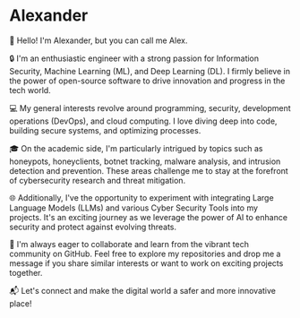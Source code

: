 # Alexander

👋 Hello! I'm Alexander, but you can call me Alex.

🔒 I'm an enthusiastic engineer with a strong passion for Information Security, Machine Learning (ML), and Deep Learning (DL). I firmly believe in the power of open-source software to drive innovation and progress in the tech world.

💻 My general interests revolve around programming, security, development operations (DevOps), and cloud computing. I love diving deep into code, building secure systems, and optimizing processes.

🎓 On the academic side, I'm particularly intrigued by topics such as honeypots, honeyclients, botnet tracking, malware analysis, and intrusion detection and prevention. These areas challenge me to stay at the forefront of cybersecurity research and threat mitigation.

🌐 Additionally, I've the opportunity to experiment with integrating Large Language Models (LLMs) and various Cyber Security Tools into my projects. It's an exciting journey as we leverage the power of AI to enhance security and protect against evolving threats.

🌟 I'm always eager to collaborate and learn from the vibrant tech community on GitHub. Feel free to explore my repositories and drop me a message if you share similar interests or want to work on exciting projects together.

📬 Let's connect and make the digital world a safer and more innovative place!



